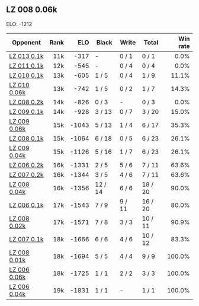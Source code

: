 ## LZ 008 0.06k ##

ELO: -1212

Opponent | Rank | ELO | Black | Write | Total | Win rate
---------|-----:|----:|-------|-------|-------|-------:
[LZ 013 0.1k](LZ%20013%200.1k.md) | 11k | -317 | - | 0 / 1 | 0 / 1 | 0.0%
[LZ 011 0.1k](LZ%20011%200.1k.md) | 12k | -545 | - | 0 / 4 | 0 / 4 | 0.0%
[LZ 010 0.1k](LZ%20010%200.1k.md) | 13k | -605 | 1 / 5 | 0 / 4 | 1 / 9 | 11.1%
[LZ 010 0.06k](LZ%20010%200.06k.md) | 13k | -742 | 1 / 5 | 0 / 2 | 1 / 7 | 14.3%
[LZ 008 0.2k](LZ%20008%200.2k.md) | 14k | -826 | 0 / 3 | - | 0 / 3 | 0.0%
[LZ 009 0.1k](LZ%20009%200.1k.md) | 14k | -928 | 3 / 13 | 0 / 7 | 3 / 20 | 15.0%
[LZ 009 0.06k](LZ%20009%200.06k.md) | 15k | -1043 | 5 / 13 | 1 / 4 | 6 / 17 | 35.3%
[LZ 008 0.1k](LZ%20008%200.1k.md) | 15k | -1064 | 6 / 18 | 0 / 5 | 6 / 23 | 26.1%
[LZ 009 0.04k](LZ%20009%200.04k.md) | 15k | -1126 | 5 / 16 | 1 / 7 | 6 / 23 | 26.1%
[LZ 006 0.2k](LZ%20006%200.2k.md) | 16k | -1331 | 2 / 5 | 5 / 6 | 7 / 11 | 63.6%
[LZ 007 0.2k](LZ%20007%200.2k.md) | 16k | -1344 | 3 / 5 | 4 / 6 | 7 / 11 | 63.6%
[LZ 008 0.04k](LZ%20008%200.04k.md) | 16k | -1356 | 12 / 14 | 6 / 6 | 18 / 20 | 90.0%
[LZ 006 0.1k](LZ%20006%200.1k.md) | 17k | -1543 | 7 / 9 | 9 / 11 | 16 / 20 | 80.0%
[LZ 008 0.02k](LZ%20008%200.02k.md) | 17k | -1571 | 7 / 8 | 3 / 3 | 10 / 11 | 90.9%
[LZ 007 0.1k](LZ%20007%200.1k.md) | 18k | -1666 | 6 / 6 | 4 / 6 | 10 / 12 | 83.3%
[LZ 008 0.01k](LZ%20008%200.01k.md) | 18k | -1694 | 5 / 5 | 4 / 4 | 9 / 9 | 100.0%
[LZ 006 0.06k](LZ%20006%200.06k.md) | 18k | -1725 | 1 / 1 | 2 / 2 | 3 / 3 | 100.0%
[LZ 006 0.04k](LZ%20006%200.04k.md) | 19k | -1831 | 1 / 1 | - | 1 / 1 | 100.0%
